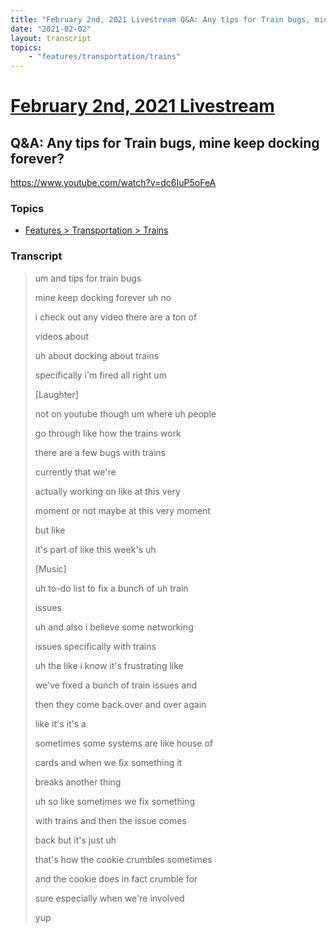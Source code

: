 ```yaml
---
title: "February 2nd, 2021 Livestream Q&A: Any tips for Train bugs, mine keep docking forever?"
date: "2021-02-02"
layout: transcript
topics:
    - "features/transportation/trains"
---
```

# [February 2nd, 2021 Livestream](../2021-02-02.md)
## Q&A: Any tips for Train bugs, mine keep docking forever?
https://www.youtube.com/watch?v=dc6IuP5oFeA

### Topics
* [Features > Transportation > Trains](../topics/features/transportation/trains.md)

### Transcript

> um and tips for train bugs
>
> mine keep docking forever uh no
>
> i check out any video there are a ton of
>
> videos about
>
> uh about docking about trains
>
> specifically i'm fired all right um
>
> [Laughter]
>
> not on youtube though um where uh people
>
> go through like how the trains work
>
> there are a few bugs with trains
>
> currently that we're
>
> actually working on like at this very
>
> moment or not maybe at this very moment
>
> but like
>
> it's part of like this week's uh
>
> [Music]
>
> uh to-do list to fix a bunch of uh train
>
> issues
>
> uh and also i believe some networking
>
> issues specifically with trains
>
> uh the like i know it's frustrating like
>
> we've fixed a bunch of train issues and
>
> then they come back over and over again
>
> like it's it's a
>
> sometimes some systems are like house of
>
> cards and when we fix something it
>
> breaks another thing
>
> uh so like sometimes we fix something
>
> with trains and then the issue comes
>
> back but it's just uh
>
> that's how the cookie crumbles sometimes
>
> and the cookie does in fact crumble for
>
> sure especially when we're involved
>
> yup
>
